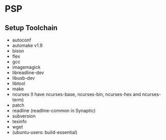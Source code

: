 PSP
===

Setup Toolchain
---------------

* autoconf
* automake v1.9
* bison
* flex
* gcc
* imagemagick
* libreadline-dev
* libusb-dev
* libtool
* make
* ncurses (I have ncurses-base, ncurses-bin, ncurses-hex and ncurses-term)
* patch
* readline (readline-common in Synaptic)
* subversion
* texinfo
* wget
* (ubuntu-users: build-essential)

